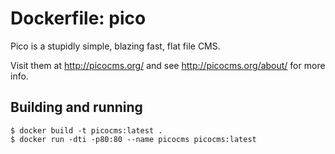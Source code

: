 # Dockerfile: pico

Pico is a stupidly simple, blazing fast, flat file CMS.

Visit them at http://picocms.org/ and see http://picocms.org/about/ for more info.

## Building and running

```
$ docker build -t picocms:latest .
$ docker run -dti -p80:80 --name picocms picocms:latest
```

